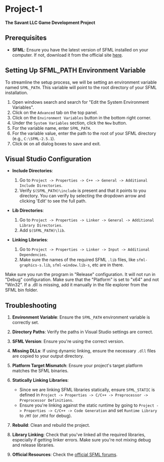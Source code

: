 # Project-1
**The Savant LLC Game Development Project**

## Prerequisites

- **SFML**: Ensure you have the latest version of SFML installed on your computer. If not, download it from the official site [here](https://www.sfml-dev.org/download.php).

## Setting Up SFML_PATH Environment Variable

To streamline the setup process, we will be setting an environment variable named `SFML_PATH`. This variable will point to the root directory of your SFML installation.

1. Open windows search and search for "Edit the System Environment Variables".
2. Click on the `Advanced` tab on the top panel.
3. Click on the `Environment Variables` button in the bottom right corner.
4. Under the `System Variables` section, click the `New` button.
5. For the variable name, enter `SFML_PATH`.
6. For the variable value, enter the path to the root of your SFML directory (e.g., `C:\SFML-2.5.1`).
7. Click `OK` on all dialog boxes to save and exit.

## Visual Studio Configuration

- **Include Directories**:
  1. Go to `Project -> Properties -> C++ -> General -> Additional Include Directories`.
  2. Verify `$(SFML_PATH)\include` is present and that it points to you directory. You can verify by selecting the dropdown arrow and clicking 'Edit' to see the full path.
     
- **Lib Directories**:
  1. Go to `Project -> Properties -> Linker -> General -> Additional Library Directories`.
  2. Add `$(SFML_PATH)\lib`.
     
- **Linking Libraries**:
  1. Go to `Project -> Properties -> Linker -> Input -> Additional Dependencies`.
  2. Make sure the names of the required SFML `.lib` files, like `sfml-graphics-s.lib`, `sfml-window.lib-s`, etc are in there.
  
Make sure you run the program in "Release" configuration. It will not run in "Debug" configuration.
Make sure that the "Platform" is set to "x64" and not "Win32".
If a .dll is missing, add it manually in the file explorer from the SFML bin folder.

## Troubleshooting

1. **Environment Variable**: Ensure the `SFML_PATH` environment variable is correctly set.

2. **Directory Paths**: Verify the paths in Visual Studio settings are correct.

3. **SFML Version**: Ensure you're using the correct version.

4. **Missing DLLs**: If using dynamic linking, ensure the necessary `.dll` files are copied to your output directory.

5. **Platform Target Mismatch**: Ensure your project's target platform matches the SFML binaries.

6. **Statically Linking Libraries**: 
   - Since we are linking SFML libraries statically, ensure `SFML_STATIC` is defined in `Project -> Properties -> C/C++ -> Preprocessor -> Preprocessor Definitions`.
   - Ensure you're linking against the static runtime by going to `Project -> Properties -> C/C++ -> Code Generation` and set `Runtime Library` to `/MT` (or `/MTd` for debug).

7. **Rebuild**: Clean and rebuild the project.

8. **Library Linking**: Check that you've linked all the required libraries, especially if getting linker errors. Make sure you're not mixing debug and release libraries.

9. **Official Resources**: Check the [official SFML forums](https://en.sfml-dev.org/forums/).

